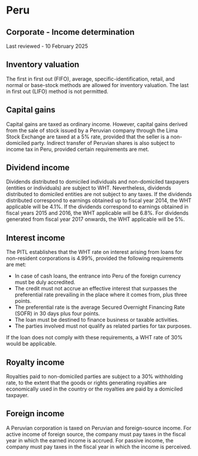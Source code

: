 # Peru
## Corporate - Income determination
Last reviewed - 10 February 2025
## Inventory valuation
The first in first out (FIFO), average, specific-identification, retail, and normal or base-stock methods are allowed for inventory valuation. The last in first out (LIFO) method is not permitted.
## Capital gains
Capital gains are taxed as ordinary income. However, capital gains derived from the sale of stock issued by a Peruvian company through the Lima Stock Exchange are taxed at a 5% rate, provided that the seller is a non-domiciled party.
Indirect transfer of Peruvian shares is also subject to income tax in Peru, provided certain requirements are met. 
## Dividend income
Dividends distributed to domiciled individuals and non-domiciled taxpayers (entities or individuals) are subject to WHT. Nevertheless, dividends distributed to domiciled entities are not subject to any taxes.
If the dividends distributed correspond to earnings obtained up to fiscal year 2014, the WHT applicable will be 4.1%. If the dividends correspond to earnings obtained in fiscal years 2015 and 2016, the WHT applicable will be 6.8%. For dividends generated from fiscal year 2017 onwards, the WHT applicable will be 5%.
## Interest income
The PITL establishes that the WHT rate on interest arising from loans for non-resident corporations is 4.99%, provided the following requirements are met:
  * In case of cash loans, the entrance into Peru of the foreign currency must be duly accredited.
  * The credit must not accrue an effective interest that surpasses the preferential rate prevailing in the place where it comes from, plus three points.
  * The preferential rate is the average Secured Overnight Financing Rate (SOFR) in 30 days plus four points.
  * The loan must be destined to finance business or taxable activities.
  * The parties involved must not qualify as related parties for tax purposes.


If the loan does not comply with these requirements, a WHT rate of 30% would be applicable.
## Royalty income
Royalties paid to non-domiciled parties are subject to a 30% withholding rate, to the extent that the goods or rights generating royalties are economically used in the country or the royalties are paid by a domiciled taxpayer.
## Foreign income
A Peruvian corporation is taxed on Peruvian and foreign-source income. For active income of foreign source, the company must pay taxes in the fiscal year in which the earned income is accrued. For passive income, the company must pay taxes in the fiscal year in which the income is perceived.
